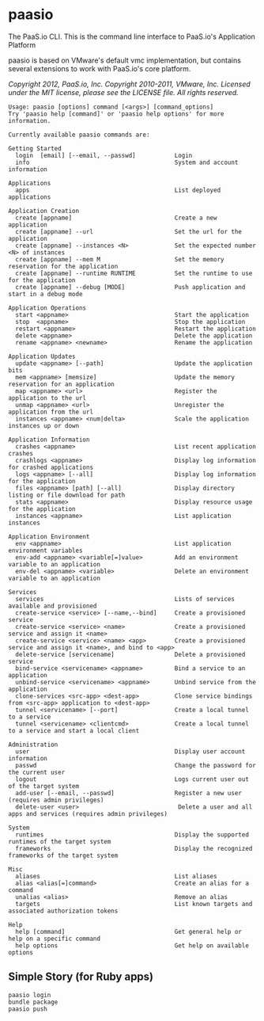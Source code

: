 # paasio

The PaaS.io CLI. This is the command line interface to PaaS.io's Application Platform

paasio is based on VMware's default vmc implementation, but contains
several extensions to work with PaaS.io's core platform.

_Copyright 2012, PaaS.io, Inc.
Copyright 2010-2011, VMware, Inc. Licensed under the
MIT license, please see the LICENSE file.  All rights reserved._

    Usage: paasio [options] command [<args>] [command_options]
    Try 'paasio help [command]' or 'paasio help options' for more information.

    Currently available paasio commands are:

    Getting Started
      login  [email] [--email, --passwd]           Login
      info                                         System and account information

    Applications
      apps                                         List deployed applications

    Application Creation
      create [appname]                             Create a new application
      create [appname] --url                       Set the url for the application
      create [appname] --instances <N>             Set the expected number <N> of instances
      create [appname] --mem M                     Set the memory reservation for the application
      create [appname] --runtime RUNTIME           Set the runtime to use for the application
      create [appname] --debug [MODE]              Push application and start in a debug mode

    Application Operations
      start <appname>                              Start the application
      stop  <appname>                              Stop the application
      restart <appname>                            Restart the application
      delete <appname>                             Delete the application
      rename <appname> <newname>                   Rename the application

    Application Updates
      update <appname> [--path]                    Update the application bits
      mem <appname> [memsize]                      Update the memory reservation for an application
      map <appname> <url>                          Register the application to the url
      unmap <appname> <url>                        Unregister the application from the url
      instances <appname> <num|delta>              Scale the application instances up or down

    Application Information
      crashes <appname>                            List recent application crashes
      crashlogs <appname>                          Display log information for crashed applications
      logs <appname> [--all]                       Display log information for the application
      files <appname> [path] [--all]               Display directory listing or file download for path
      stats <appname>                              Display resource usage for the application
      instances <appname>                          List application instances

    Application Environment
      env <appname>                                List application environment variables
      env-add <appname> <variable[=]value>         Add an environment variable to an application
      env-del <appname> <variable>                 Delete an environment variable to an application

    Services
      services                                     Lists of services available and provisioned
      create-service <service> [--name,--bind]     Create a provisioned service
      create-service <service> <name>              Create a provisioned service and assign it <name>
      create-service <service> <name> <app>        Create a provisioned service and assign it <name>, and bind to <app>
      delete-service [servicename]                 Delete a provisioned service
      bind-service <servicename> <appname>         Bind a service to an application
      unbind-service <servicename> <appname>       Unbind service from the application
      clone-services <src-app> <dest-app>          Clone service bindings from <src-app> application to <dest-app>
      tunnel <servicename> [--port]                Create a local tunnel to a service
      tunnel <servicename> <clientcmd>             Create a local tunnel to a service and start a local client

    Administration
      user                                         Display user account information
      passwd                                       Change the password for the current user
      logout                                       Logs current user out of the target system
      add-user [--email, --passwd]                 Register a new user (requires admin privileges)
      delete-user <user>                            Delete a user and all apps and services (requires admin privileges)

    System
      runtimes                                     Display the supported runtimes of the target system
      frameworks                                   Display the recognized frameworks of the target system

    Misc
      aliases                                      List aliases
      alias <alias[=]command>                      Create an alias for a command
      unalias <alias>                              Remove an alias
      targets                                      List known targets and associated authorization tokens

    Help
      help [command]                               Get general help or help on a specific command
      help options                                 Get help on available options

## Simple Story (for Ruby apps)

    paasio login
    bundle package
    paasio push
